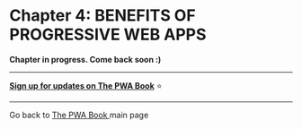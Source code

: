 # Chapter 4: BENEFITS OF PROGRESSIVE WEB APPS 


**Chapter in progress. Come back soon :)**

------

**[Sign up for updates on The PWA Book](https://divante.com/pwa-book#form)** ⭐️   

------
 
Go back to [The PWA Book ](https://divante.com/pwa-book) main page 